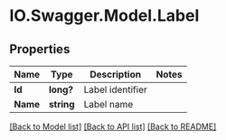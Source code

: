 # IO.Swagger.Model.Label
## Properties

Name | Type | Description | Notes
------------ | ------------- | ------------- | -------------
**Id** | **long?** | Label identifier | 
**Name** | **string** | Label name | 

[[Back to Model list]](../README.md#documentation-for-models) [[Back to API list]](../README.md#documentation-for-api-endpoints) [[Back to README]](../README.md)

